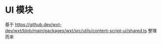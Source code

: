 # UI 模块

基于 https://github.dev/wxt-dev/wxt/blob/main/packages/wxt/src/utils/content-script-ui/shared.ts 整理而来
